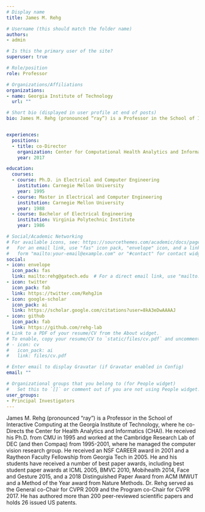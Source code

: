 ```yaml
---
# Display name
title: James M. Rehg

# Username (this should match the folder name)
authors:
- admin

# Is this the primary user of the site?
superuser: true

# Role/position
role: Professor

# Organizations/Affiliations
organizations:
- name: Georgia Institute of Technology
  url: ""

# Short bio (displayed in user profile at end of posts)
bio: James M. Rehg (pronounced “ray”) is a Professor in the School of Interactive Computing at the Georgia Institute of Technology, where he co-Directs the Center for Health Analytics and Informatics (CHAI). He received his Ph.D. from CMU in 1995 and worked at the Cambridge Research Lab of DEC (and then Compaq) from 1995-2001, where he managed the computer vision research group. He received an NSF CAREER award in 2001 and a Raytheon Faculty Fellowship from Georgia Tech in 2005. He and his students have received a number of best paper awards, including best student paper awards at ICML 2005, BMVC 2010, Mobihealth 2014, Face and Gesture 2015, and a Distinguished Paper Award from ACM IMWUT and a Method of the Year award from the journal Nature Methods. Dr. Rehg served as the General co-Chair for CVPR 2009 and the Program co-Chair for CVPR 2017. He has authored more than 200 peer-reviewed scientific papers and holds 26 issued US patents.


experiences:
  positions:
  - title: co-Director
    organization: Center for Computational Health Analytics and Informatics, Georgia Institute of Technology
    year: 2017

education:
  courses:
  - course: Ph.D. in Electrical and Computer Engineering
    institution: Carnegie Mellon University
    year: 1995
  - course: Master in Electrical and Computer Engineering
    institution: Carnegie Mellon University
    year: 1988
  - course: Bachelor of Electrical Engineering
    institution: Virginia Polytechnic Institute
    year: 1986

# Social/Academic Networking
# For available icons, see: https://sourcethemes.com/academic/docs/page-builder/#icons
#   For an email link, use "fas" icon pack, "envelope" icon, and a link in the
#   form "mailto:your-email@example.com" or "#contact" for contact widget.
social:
- icon: envelope
  icon_pack: fas
  link: mailto:rehg@gatech.edu  # For a direct email link, use "mailto:test@example.org"., or '#contact'
- icon: twitter
  icon_pack: fab
  link: https://twitter.com/RehgJim
- icon: google-scholar
  icon_pack: ai
  link: https://scholar.google.com/citations?user=8kA3eDwAAAAJ
- icon: github
  icon_pack: fab
  link: https://github.com/rehg-lab
# Link to a PDF of your resume/CV from the About widget.
# To enable, copy your resume/CV to `static/files/cv.pdf` and uncomment the lines below.
# - icon: cv
#   icon_pack: ai
#   link: files/cv.pdf

# Enter email to display Gravatar (if Gravatar enabled in Config)
email: ""

# Organizational groups that you belong to (for People widget)
#   Set this to `[]` or comment out if you are not using People widget.
user_groups:
- Principal Investigators
---
```


James M. Rehg (pronounced “ray”) is a Professor in the School of Interactive Computing at the Georgia Institute of Technology, where he co-Directs the Center for Health Analytics and Informatics (CHAI). He received his Ph.D. from CMU in 1995 and worked at the Cambridge Research Lab of DEC (and then Compaq) from 1995-2001, where he managed the computer vision research group. He received an NSF CAREER award in 2001 and a Raytheon Faculty Fellowship from Georgia Tech in 2005. He and his students have received a number of best paper awards, including best student paper awards at ICML 2005, BMVC 2010, Mobihealth 2014, Face and Gesture 2015, and a 2018 Distinguished Paper Award from ACM IMWUT and a Method of the Year award from Nature Methods. Dr. Rehg served as the General co-Chair for CVPR 2009 and the Program co-Chair for CVPR 2017. He has authored more than 200 peer-reviewed scientific papers and holds 26 issued US patents.



